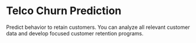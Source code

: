 # Telco Churn Prediction
Predict behavior to retain customers. You can analyze all relevant customer data and develop focused customer retention programs.
